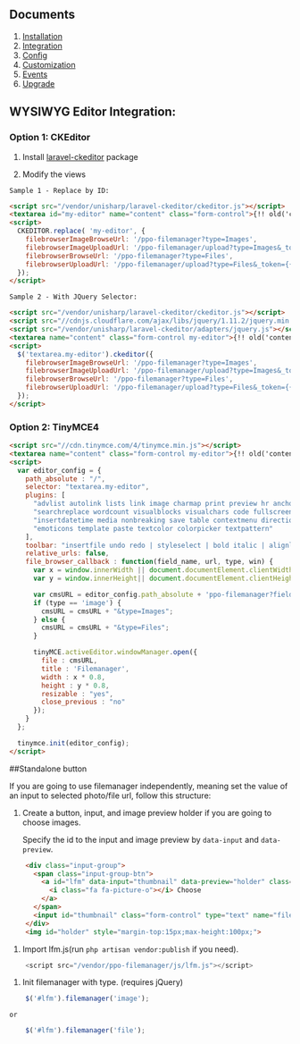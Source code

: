 ## Documents

  1. [Installation](https://github.com/UniSharp/ppo-filemanager/blob/master/doc/installation.md)
  1. [Integration](https://github.com/UniSharp/ppo-filemanager/blob/master/doc/integration.md)
  1. [Config](https://github.com/UniSharp/ppo-filemanager/blob/master/doc/config.md)
  1. [Customization](https://github.com/UniSharp/ppo-filemanager/blob/master/doc/customization.md)
  1. [Events](https://github.com/UniSharp/ppo-filemanager/blob/master/doc/events.md)
  1. [Upgrade](https://github.com/UniSharp/ppo-filemanager/blob/master/doc/upgrade.md)

## WYSIWYG Editor Integration:
### Option 1: CKEditor

  1. Install [laravel-ckeditor](https://github.com/UniSharp/laravel-ckeditor) package

  1. Modify the views
      
    Sample 1 - Replace by ID:
```html
<script src="/vendor/unisharp/laravel-ckeditor/ckeditor.js"></script>
<textarea id="my-editor" name="content" class="form-control">{!! old('content', 'test editor content') !!}</textarea>
<script>
  CKEDITOR.replace( 'my-editor', {
    filebrowserImageBrowseUrl: '/ppo-filemanager?type=Images',
    filebrowserImageUploadUrl: '/ppo-filemanager/upload?type=Images&_token={{csrf_token()}}',
    filebrowserBrowseUrl: '/ppo-filemanager?type=Files',
    filebrowserUploadUrl: '/ppo-filemanager/upload?type=Files&_token={{csrf_token()}}'
  });
</script>
```
    
    Sample 2 - With JQuery Selector:
    
```html
<script src="/vendor/unisharp/laravel-ckeditor/ckeditor.js"></script>
<script src="//cdnjs.cloudflare.com/ajax/libs/jquery/1.11.2/jquery.min.js"></script>
<script src="/vendor/unisharp/laravel-ckeditor/adapters/jquery.js"></script>
<textarea name="content" class="form-control my-editor">{!! old('content', 'test editor content') !!}</textarea>
<script>
  $('textarea.my-editor').ckeditor({
    filebrowserImageBrowseUrl: '/ppo-filemanager?type=Images',
    filebrowserImageUploadUrl: '/ppo-filemanager/upload?type=Images&_token={{csrf_token()}}',
    filebrowserBrowseUrl: '/ppo-filemanager?type=Files',
    filebrowserUploadUrl: '/ppo-filemanager/upload?type=Files&_token={{csrf_token()}}'
  });
</script>
```

### Option 2: TinyMCE4

```html
<script src="//cdn.tinymce.com/4/tinymce.min.js"></script>
<textarea name="content" class="form-control my-editor">{!! old('content', $content) !!}</textarea>
<script>
  var editor_config = {
    path_absolute : "/",
    selector: "textarea.my-editor",
    plugins: [
      "advlist autolink lists link image charmap print preview hr anchor pagebreak",
      "searchreplace wordcount visualblocks visualchars code fullscreen",
      "insertdatetime media nonbreaking save table contextmenu directionality",
      "emoticons template paste textcolor colorpicker textpattern"
    ],
    toolbar: "insertfile undo redo | styleselect | bold italic | alignleft aligncenter alignright alignjustify | bullist numlist outdent indent | link image media",
    relative_urls: false,
    file_browser_callback : function(field_name, url, type, win) {
      var x = window.innerWidth || document.documentElement.clientWidth || document.getElementsByTagName('body')[0].clientWidth;
      var y = window.innerHeight|| document.documentElement.clientHeight|| document.getElementsByTagName('body')[0].clientHeight;

      var cmsURL = editor_config.path_absolute + 'ppo-filemanager?field_name=' + field_name;
      if (type == 'image') {
        cmsURL = cmsURL + "&type=Images";
      } else {
        cmsURL = cmsURL + "&type=Files";
      }

      tinyMCE.activeEditor.windowManager.open({
        file : cmsURL,
        title : 'Filemanager',
        width : x * 0.8,
        height : y * 0.8,
        resizable : "yes",
        close_previous : "no"
      });
    }
  };

  tinymce.init(editor_config);
</script>
```

##Standalone button

If you are going to use filemanager independently, meaning set the value of an input to selected photo/file url, follow this structure:

1. Create a button, input, and image preview holder if you are going to choose images.

    Specify the id to the input and image preview by `data-input` and `data-preview`.

```html
    <div class="input-group">
      <span class="input-group-btn">
        <a id="lfm" data-input="thumbnail" data-preview="holder" class="btn btn-primary">
          <i class="fa fa-picture-o"></i> Choose
        </a>
      </span>
      <input id="thumbnail" class="form-control" type="text" name="filepath">
    </div>
    <img id="holder" style="margin-top:15px;max-height:100px;">
``` 

1. Import lfm.js(run `php artisan vendor:publish` if you need).

```javascript
    <script src="/vendor/ppo-filemanager/js/lfm.js"></script>
```

1. Init filemanager with type. (requires jQuery)

```javascript
    $('#lfm').filemanager('image');
```
    or

```javascript
    $('#lfm').filemanager('file');
```
